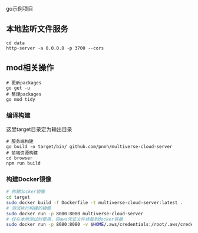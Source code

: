 go示例项目

## 本地监听文件服务

```shell
cd data
http-server -a 0.0.0.0 -p 3700 --cors
```

## mod相关操作

```shell
# 更新packages
go get -u
# 整理packages
go mod tidy
```

### 编译构建

这里target目录定为输出目录

```shell
# 服务端构建
go build -o target/bin/ github.com/pnnh/multiverse-cloud-server
# 前端资源构建
cd browser
npm run build
```

### 构建Docker镜像

```bash
# 构建docker镜像
cd target
sudo docker build -f Dockerfile -t multiverse-cloud-server:latest .
# 测试执行构建的镜像
sudo docker run -p 8080:8080 multiverse-cloud-server
# 仅在本地测试时使用，将aws凭证文件挂载到docker容器
sudo docker run -p 8080:8080 -v $HOME/.aws/credentials:/root/.aws/credentials:ro multiverse-cloud-server
```
